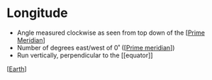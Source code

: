 # Longitude

- Angle measured clockwise as seen from top down of the [[Prime Meridian]]
- Number of degrees east/west of 0˚ ([[Prime meridian]])
- Run vertically, perpendicular to the [[equator]]

[[Earth]]

[//begin]: # "Autogenerated link references for markdown compatibility"
[Prime meridian]: prime-meridian "Prime Meridian"
[Earth]: earth "Earth 🜨"
[//end]: # "Autogenerated link references"